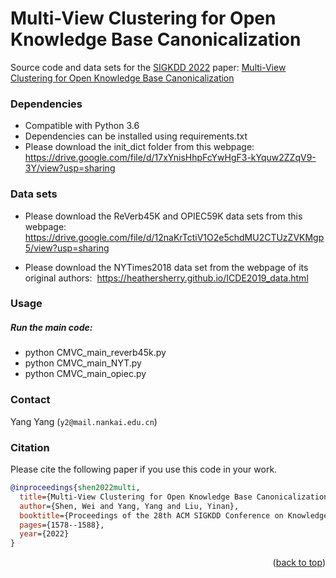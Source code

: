 <a name="readme-top"></a>
# Multi-View Clustering for Open Knowledge Base Canonicalization

Source code and data sets for the [SIGKDD 2022](https://kdd.org/kdd2022/) paper: [Multi-View Clustering for Open Knowledge Base Canonicalization](https://dl.acm.org/doi/pdf/10.1145/3534678.3539449)

### Dependencies

* Compatible with Python 3.6
* Dependencies can be installed using requirements.txt
* Please download the init_dict folder from this webpage: 
https://drive.google.com/file/d/17xYnisHhpFcYwHgF3-kYquw2ZZqV9-3Y/view?usp=sharing

### Data sets
* Please download the ReVerb45K and OPIEC59K data sets from this webpage: 
https://drive.google.com/file/d/12naKrTctiV1O2e5chdMU2CTUzZVKMgp5/view?usp=sharing

* Please download the NYTimes2018 data set from the webpage of its original authors: 
https://heathersherry.github.io/ICDE2019_data.html

### Usage

##### Run the main code:

* python CMVC_main_reverb45k.py
* python CMVC_main_NYT.py
* python CMVC_main_opiec.py

### Contact

Yang Yang (`y2@mail.nankai.edu.cn`)

### Citation
Please cite the following paper if you use this code in your work. 

```bibtex
@inproceedings{shen2022multi,
  title={Multi-View Clustering for Open Knowledge Base Canonicalization},
  author={Shen, Wei and Yang, Yang and Liu, Yinan},
  booktitle={Proceedings of the 28th ACM SIGKDD Conference on Knowledge Discovery and Data Mining},
  pages={1578--1588},
  year={2022}
}
```
<p align="right">(<a href="#readme-top">back to top</a>)</p>
